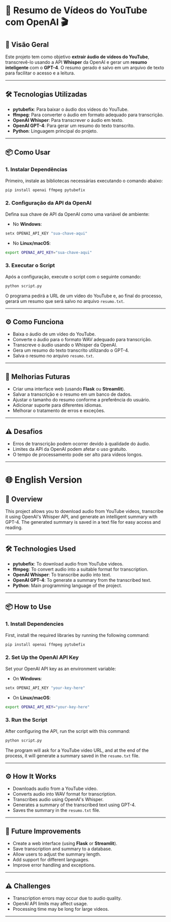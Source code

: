 
# 🎥 Resumo de Vídeos do YouTube com OpenAI 🎬

## 🚀 Visão Geral

Este projeto tem como objetivo **extrair áudio de vídeos do YouTube**, transcrevê-lo usando a API **Whisper** da OpenAI e gerar um **resumo inteligente** com o **GPT-4**. O resumo gerado é salvo em um arquivo de texto para facilitar o acesso e a leitura.

---

## 🛠️ Tecnologias Utilizadas

- **pytubefix**: Para baixar o áudio dos vídeos do YouTube.
- **ffmpeg**: Para converter o áudio em formato adequado para transcrição.
- **OpenAI Whisper**: Para transcrever o áudio em texto.
- **OpenAI GPT-4**: Para gerar um resumo do texto transcrito.
- **Python**: Linguagem principal do projeto.

---

## 📦 Como Usar

### 1. Instalar Dependências

Primeiro, instale as bibliotecas necessárias executando o comando abaixo:

```bash
pip install openai ffmpeg pytubefix
```

### 2. Configuração da API da OpenAI

Defina sua chave de API da OpenAI como uma variável de ambiente:

- No **Windows**:

```bash
setx OPENAI_API_KEY "sua-chave-aqui"
```

- No **Linux/macOS**:

```bash
export OPENAI_API_KEY="sua-chave-aqui"
```

### 3. Executar o Script

Após a configuração, execute o script com o seguinte comando:

```bash
python script.py
```

O programa pedirá a URL de um vídeo do YouTube e, ao final do processo, gerará um resumo que será salvo no arquivo `resumo.txt`.

---

## ⚙️ Como Funciona

- Baixa o áudio de um vídeo do YouTube.
- Converte o áudio para o formato WAV adequado para transcrição.
- Transcreve o áudio usando o Whisper da OpenAI.
- Gera um resumo do texto transcrito utilizando o GPT-4.
- Salva o resumo no arquivo `resumo.txt`.

---

## 🔧 Melhorias Futuras

- Criar uma interface web (usando **Flask** ou **Streamlit**).
- Salvar a transcrição e o resumo em um banco de dados.
- Ajustar o tamanho do resumo conforme a preferência do usuário.
- Adicionar suporte para diferentes idiomas.
- Melhorar o tratamento de erros e exceções.

---

## ⚠️ Desafios

- Erros de transcrição podem ocorrer devido à qualidade do áudio.
- Limites da API da OpenAI podem afetar o uso gratuito.
- O tempo de processamento pode ser alto para vídeos longos.

---



# 🌐 English Version

## 🚀 Overview

This project allows you to download audio from YouTube videos, transcribe it using OpenAI's Whisper API, and generate an intelligent summary with GPT-4. The generated summary is saved in a text file for easy access and reading.

---

## 🛠️ Technologies Used

- **pytubefix**: To download audio from YouTube videos.
- **ffmpeg**: To convert audio into a suitable format for transcription.
- **OpenAI Whisper**: To transcribe audio into text.
- **OpenAI GPT-4**: To generate a summary from the transcribed text.
- **Python**: Main programming language of the project.

---

## 📦 How to Use

### 1. Install Dependencies

First, install the required libraries by running the following command:

```bash
pip install openai ffmpeg pytubefix
```

### 2. Set Up the OpenAI API Key

Set your OpenAI API key as an environment variable:

- On **Windows**:

```bash
setx OPENAI_API_KEY "your-key-here"
```

- On **Linux/macOS**:

```bash
export OPENAI_API_KEY="your-key-here"
```

### 3. Run the Script

After configuring the API, run the script with this command:

```bash
python script.py
```

The program will ask for a YouTube video URL, and at the end of the process, it will generate a summary saved in the `resumo.txt` file.

---

## ⚙️ How It Works

- Downloads audio from a YouTube video.
- Converts audio into WAV format for transcription.
- Transcribes audio using OpenAI's Whisper.
- Generates a summary of the transcribed text using GPT-4.
- Saves the summary in the `resumo.txt` file.

---

## 🔧 Future Improvements

- Create a web interface (using **Flask** or **Streamlit**).
- Save transcription and summary to a database.
- Allow users to adjust the summary length.
- Add support for different languages.
- Improve error handling and exceptions.

---

## ⚠️ Challenges

- Transcription errors may occur due to audio quality.
- OpenAI API limits may affect usage.
- Processing time may be long for large videos.

---
